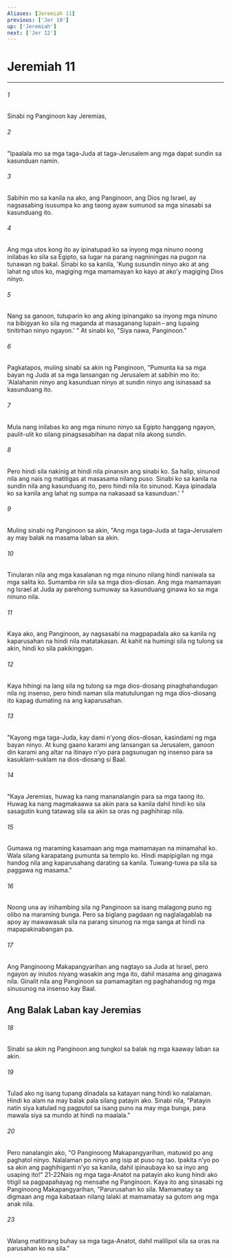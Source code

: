 ```yaml
---
Aliases: [Jeremiah 11]
previous: ['Jer 10']
up: ['Jeremiah']
next: ['Jer 12']
---
```

# Jeremiah 11

***






















###### 1 










Sinabi ng Panginoon kay Jeremias, 





















###### 2 










"Ipaalala mo sa mga taga-Juda at taga-Jerusalem ang mga dapat sundin sa kasunduan namin. 





















###### 3 










Sabihin mo sa kanila na ako, ang Panginoon, ang Dios ng Israel, ay nagsasabing isusumpa ko ang taong ayaw sumunod sa mga sinasabi sa kasunduang ito. 





















###### 4 










Ang mga utos kong ito ay ipinatupad ko sa inyong mga ninuno noong inilabas ko sila sa Egipto, sa lugar na parang nagniningas na pugon na tunawan ng bakal. Sinabi ko sa kanila, 'Kung susundin ninyo ako at ang lahat ng utos ko, magiging mga mamamayan ko kayo at akoʼy magiging Dios ninyo. 





















###### 5 










Nang sa ganoon, tutuparin ko ang aking ipinangako sa inyong mga ninuno na bibigyan ko sila ng maganda at masaganang lupain – ang lupaing tinitirhan ninyo ngayon.' " At sinabi ko, "Siya nawa, Panginoon." 





















###### 6 










Pagkatapos, muling sinabi sa akin ng Panginoon, "Pumunta ka sa mga bayan ng Juda at sa mga lansangan ng Jerusalem at sabihin mo ito: 'Alalahanin ninyo ang kasunduan ninyo at sundin ninyo ang isinasaad sa kasunduang ito. 





















###### 7 










Mula nang inilabas ko ang mga ninuno ninyo sa Egipto hanggang ngayon, paulit-ulit ko silang pinagsasabihan na dapat nila akong sundin. 





















###### 8 










Pero hindi sila nakinig at hindi nila pinansin ang sinabi ko. Sa halip, sinunod nila ang nais ng matitigas at masasama nilang puso. Sinabi ko sa kanila na sundin nila ang kasunduang ito, pero hindi nila ito sinunod. Kaya ipinadala ko sa kanila ang lahat ng sumpa na nakasaad sa kasunduan.' " 





















###### 9 










Muling sinabi ng Panginoon sa akin, "Ang mga taga-Juda at taga-Jerusalem ay may balak na masama laban sa akin. 





















###### 10 










Tinularan nila ang mga kasalanan ng mga ninuno nilang hindi naniwala sa mga salita ko. Sumamba rin sila sa mga dios-diosan. Ang mga mamamayan ng Israel at Juda ay parehong sumuway sa kasunduang ginawa ko sa mga ninuno nila. 





















###### 11 










Kaya ako, ang Panginoon, ay nagsasabi na magpapadala ako sa kanila ng kaparusahan na hindi nila matatakasan. At kahit na humingi sila ng tulong sa akin, hindi ko sila pakikinggan. 





















###### 12 










Kaya hihingi na lang sila ng tulong sa mga dios-diosang pinaghahandugan nila ng insenso, pero hindi naman sila matutulungan ng mga dios-diosang ito kapag dumating na ang kaparusahan. 





















###### 13 










"Kayong mga taga-Juda, kay dami nʼyong dios-diosan, kasindami ng mga bayan ninyo. At kung gaano karami ang lansangan sa Jerusalem, ganoon din karami ang altar na itinayo nʼyo para pagsunugan ng insenso para sa kasuklam-suklam na dios-diosang si Baal. 





















###### 14 










"Kaya Jeremias, huwag ka nang mananalangin para sa mga taong ito. Huwag ka nang magmakaawa sa akin para sa kanila dahil hindi ko sila sasagutin kung tatawag sila sa akin sa oras ng paghihirap nila. 





















###### 15 










Gumawa ng maraming kasamaan ang mga mamamayan na minamahal ko. Wala silang karapatang pumunta sa templo ko. Hindi mapipigilan ng mga handog nila ang kaparusahang darating sa kanila. Tuwang-tuwa pa sila sa paggawa ng masama." 





















###### 16 










Noong una ay inihambing sila ng Panginoon sa isang malagong puno ng olibo na maraming bunga. Pero sa biglang pagdaan ng naglalagablab na apoy ay mawawasak sila na parang sinunog na mga sanga at hindi na mapapakinabangan pa. 





















###### 17 










Ang Panginoong Makapangyarihan ang nagtayo sa Juda at Israel, pero ngayon ay iniutos niyang wasakin ang mga ito, dahil masama ang ginagawa nila. Ginalit nila ang Panginoon sa pamamagitan ng paghahandog ng mga sinusunog na insenso kay Baal.

## Ang Balak Laban kay Jeremias 





















###### 18 










Sinabi sa akin ng Panginoon ang tungkol sa balak ng mga kaaway laban sa akin. 





















###### 19 










Tulad ako ng isang tupang dinadala sa katayan nang hindi ko nalalaman. Hindi ko alam na may balak pala silang patayin ako. Sinabi nila, "Patayin natin siya katulad ng pagputol sa isang puno na may mga bunga, para mawala siya sa mundo at hindi na maalala." 





















###### 20 










Pero nanalangin ako, "O Panginoong Makapangyarihan, matuwid po ang paghatol ninyo. Nalalaman po ninyo ang isip at puso ng tao. Ipakita nʼyo po sa akin ang paghihiganti nʼyo sa kanila, dahil ipinaubaya ko sa inyo ang usaping ito!" 21-22Nais ng mga taga-Anatot na patayin ako kung hindi ako titigil sa pagpapahayag ng mensahe ng Panginoon. Kaya ito ang sinasabi ng Panginoong Makapangyarihan, "Parurusahan ko sila. Mamamatay sa digmaan ang mga kabataan nilang lalaki at mamamatay sa gutom ang mga anak nila. 





















###### 23 










Walang matitirang buhay sa mga taga-Anatot, dahil malilipol sila sa oras na parusahan ko na sila."
